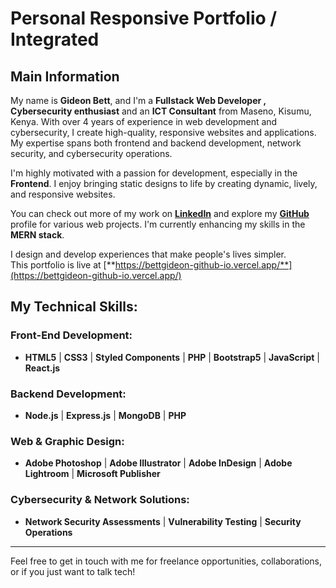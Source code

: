 # Personal Responsive Portfolio / Integrated

## Main Information

My name is **Gideon Bett**, and I'm a **Fullstack Web Developer  , Cybersecurity enthusiast** and an **ICT Consultant** from Maseno, Kisumu, Kenya. With over 4 years of experience in web development and cybersecurity, I create high-quality, responsive websites and applications. My expertise spans both frontend and backend development, network security, and cybersecurity operations.

I'm highly motivated with a passion for development, especially in the **Frontend**. I enjoy bringing static designs to life by creating dynamic, lively, and responsive websites. 

You can check out more of my work on **[LinkedIn](https://www.linkedin.com/in/kiprotich-gideon-bett-b63478242/)** and explore my **[GitHub](https://github.com/Bettgideon)** profile for various web projects. I'm currently enhancing my skills in the **MERN stack**.

I design and develop experiences that make people's lives simpler.  
This portfolio is live at [**https://bettgideon-github-io.vercel.app/**](https://bettgideon-github-io.vercel.app/)

## My Technical Skills:

### Front-End Development:
- **HTML5** | **CSS3** | **Styled Components** | **PHP** | **Bootstrap5** | **JavaScript** | **React.js**

### Backend Development:
- **Node.js** | **Express.js** | **MongoDB** | **PHP**

### Web & Graphic Design:
- **Adobe Photoshop** | **Adobe Illustrator** | **Adobe InDesign** | **Adobe Lightroom** | **Microsoft Publisher**

### Cybersecurity & Network Solutions:
- **Network Security Assessments** | **Vulnerability Testing** | **Security Operations**

---

Feel free to get in touch with me for freelance opportunities, collaborations, or if you just want to talk tech!

